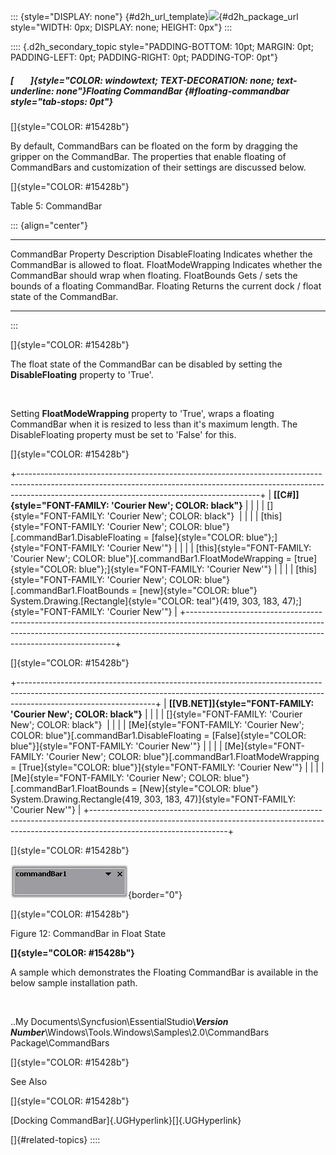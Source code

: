 ::: {style="DISPLAY: none"}
[](ms-xhelp:///?Id=d2h_url_template){#d2h_url_template}![](!package_url!){#d2h_package_url style="WIDTH: 0px; DISPLAY: none; HEIGHT: 0px"}
:::

:::: {.d2h_secondary_topic style="PADDING-BOTTOM: 10pt; MARGIN: 0pt; PADDING-LEFT: 0pt; PADDING-RIGHT: 0pt; PADDING-TOP: 0pt"}
##### [        ]{style="COLOR: windowtext; TEXT-DECORATION: none; text-underline: none"}Floating CommandBar {#floating-commandbar style="tab-stops: 0pt"}

[]{style="COLOR: #15428b"} 

By default, CommandBars can be floated on the form by dragging the gripper on the CommandBar. The properties that enable floating of CommandBars and customization of their settings are discussed below.

[]{style="COLOR: #15428b"} 

Table 5: CommandBar

::: {align="center"}
  --------------------- -------------------------------------------------------------
  CommandBar Property   Description
  DisableFloating       Indicates whether the CommandBar is allowed to float.
  FloatModeWrapping     Indicates whether the CommandBar should wrap when floating.
  FloatBounds           Gets / sets the bounds of a floating CommandBar.
  Floating              Returns the current dock / float state of the CommandBar.
  --------------------- -------------------------------------------------------------
:::

[]{style="COLOR: #15428b"} 

The float state of the CommandBar can be disabled by setting the **DisableFloating** property to \'True\'.

 

Setting **FloatModeWrapping** property to \'True\', wraps a floating CommandBar when it is resized to less than it\'s maximum length. The DisableFloating property must be set to \'False\' for this.

[]{style="COLOR: #15428b"} 

+------------------------------------------------------------------------------------------------------------------------------------------------------------------------------------------------------------------------+
| **[\[C#\]]{style="FONT-FAMILY: 'Courier New'; COLOR: black"}**                                                                                                                                                         |
|                                                                                                                                                                                                                        |
| []{style="FONT-FAMILY: 'Courier New'; COLOR: black"}                                                                                                                                                                   |
|                                                                                                                                                                                                                        |
| [this]{style="FONT-FAMILY: 'Courier New'; COLOR: blue"}[.commandBar1.DisableFloating = [false]{style="COLOR: blue"};]{style="FONT-FAMILY: 'Courier New'"}                                                              |
|                                                                                                                                                                                                                        |
| [this]{style="FONT-FAMILY: 'Courier New'; COLOR: blue"}[.commandBar1.FloatModeWrapping = [true]{style="COLOR: blue"};]{style="FONT-FAMILY: 'Courier New'"}                                                             |
|                                                                                                                                                                                                                        |
| [this]{style="FONT-FAMILY: 'Courier New'; COLOR: blue"}[.commandBar1.FloatBounds = [new]{style="COLOR: blue"} System.Drawing.[Rectangle]{style="COLOR: teal"}(419, 303, 183, 47);]{style="FONT-FAMILY: 'Courier New'"} |
+------------------------------------------------------------------------------------------------------------------------------------------------------------------------------------------------------------------------+

[]{style="COLOR: #15428b"} 

+----------------------------------------------------------------------------------------------------------------------------------------------------------------------------------------------+
| **[\[VB.NET\]]{style="FONT-FAMILY: 'Courier New'; COLOR: black"}**                                                                                                                           |
|                                                                                                                                                                                              |
| []{style="FONT-FAMILY: 'Courier New'; COLOR: black"}                                                                                                                                         |
|                                                                                                                                                                                              |
| [Me]{style="FONT-FAMILY: 'Courier New'; COLOR: blue"}[.commandBar1.DisableFloating = [False]{style="COLOR: blue"}]{style="FONT-FAMILY: 'Courier New'"}                                       |
|                                                                                                                                                                                              |
| [Me]{style="FONT-FAMILY: 'Courier New'; COLOR: blue"}[.commandBar1.FloatModeWrapping = [True]{style="COLOR: blue"}]{style="FONT-FAMILY: 'Courier New'"}                                      |
|                                                                                                                                                                                              |
| [Me]{style="FONT-FAMILY: 'Courier New'; COLOR: blue"}[.commandBar1.FloatBounds = [New]{style="COLOR: blue"} System.Drawing.Rectangle(419, 303, 183, 47)]{style="FONT-FAMILY: 'Courier New'"} |
+----------------------------------------------------------------------------------------------------------------------------------------------------------------------------------------------+

[]{style="COLOR: #15428b"} 

![](ImagesExt/image76_13.jpg){border="0"}

[]{style="COLOR: #15428b"} 

Figure 12: CommandBar in Float State

**[]{style="COLOR: #15428b"}** 

A sample which demonstrates the Floating CommandBar is available in the below sample installation path.

 

..My Documents\\Syncfusion\\EssentialStudio\\***Version Number***\\Windows\\Tools.Windows\\Samples\\2.0\\CommandBars Package\\CommandBars

[]{style="COLOR: #15428b"} 

See Also

[]{style="COLOR: #15428b"} 

[Docking CommandBar]{.UGHyperlink}[]{.UGHyperlink}

[]{#related-topics}
::::
